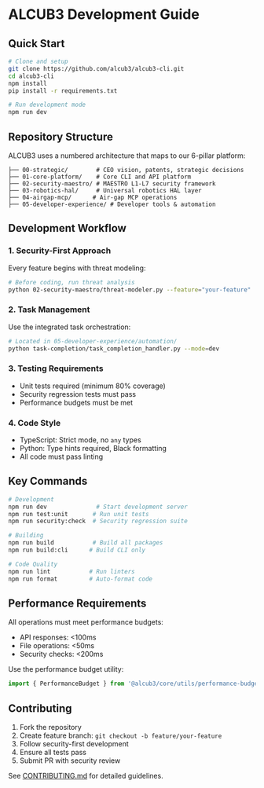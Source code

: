 # ALCUB3 Development Guide

## Quick Start

```bash
# Clone and setup
git clone https://github.com/alcub3/alcub3-cli.git
cd alcub3-cli
npm install
pip install -r requirements.txt

# Run development mode
npm run dev
```

## Repository Structure

ALCUB3 uses a numbered architecture that maps to our 6-pillar platform:

```
├── 00-strategic/        # CEO vision, patents, strategic decisions
├── 01-core-platform/    # Core CLI and API platform
├── 02-security-maestro/ # MAESTRO L1-L7 security framework  
├── 03-robotics-hal/     # Universal robotics HAL layer
├── 04-airgap-mcp/      # Air-gap MCP operations
├── 05-developer-experience/ # Developer tools & automation
```

## Development Workflow

### 1. Security-First Approach
Every feature begins with threat modeling:
```bash
# Before coding, run threat analysis
python 02-security-maestro/threat-modeler.py --feature="your-feature"
```

### 2. Task Management
Use the integrated task orchestration:
```bash
# Located in 05-developer-experience/automation/
python task-completion/task_completion_handler.py --mode=dev
```

### 3. Testing Requirements
- Unit tests required (minimum 80% coverage)
- Security regression tests must pass
- Performance budgets must be met

### 4. Code Style
- TypeScript: Strict mode, no `any` types
- Python: Type hints required, Black formatting
- All code must pass linting

## Key Commands

```bash
# Development
npm run dev              # Start development server
npm run test:unit       # Run unit tests
npm run security:check  # Security regression suite

# Building  
npm run build           # Build all packages
npm run build:cli      # Build CLI only

# Code Quality
npm run lint           # Run linters
npm run format         # Auto-format code
```

## Performance Requirements

All operations must meet performance budgets:
- API responses: <100ms
- File operations: <50ms  
- Security checks: <200ms

Use the performance budget utility:
```typescript
import { PerformanceBudget } from '@alcub3/core/utils/performance-budget';
```

## Contributing

1. Fork the repository
2. Create feature branch: `git checkout -b feature/your-feature`
3. Follow security-first development
4. Ensure all tests pass
5. Submit PR with security review

See [CONTRIBUTING.md](CONTRIBUTING.md) for detailed guidelines.